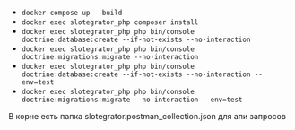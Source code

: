 - `docker compose up --build`
- `docker exec slotegrator_php composer install`
- `docker exec slotegrator_php php bin/console doctrine:database:create --if-not-exists --no-interaction`
- `docker exec slotegrator_php php bin/console doctrine:migrations:migrate --no-interaction`
- `docker exec slotegrator_php php bin/console doctrine:database:create --if-not-exists --no-interaction --env=test`
- `docker exec slotegrator_php php bin/console doctrine:migrations:migrate --no-interaction --env=test`

В корне есть папка slotegrator.postman_collection.json для апи запросов
